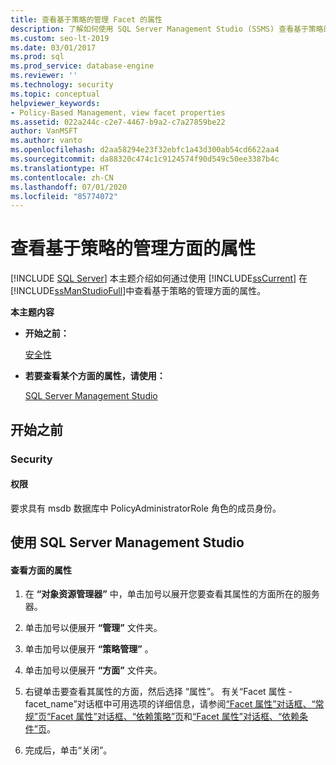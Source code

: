 ```yaml
---
title: 查看基于策略的管理 Facet 的属性
description: 了解如何使用 SQL Server Management Studio (SSMS) 查看基于策略的管理 Facet 的属性。
ms.custom: seo-lt-2019
ms.date: 03/01/2017
ms.prod: sql
ms.prod_service: database-engine
ms.reviewer: ''
ms.technology: security
ms.topic: conceptual
helpviewer_keywords:
- Policy-Based Management, view facet properties
ms.assetid: 022a244c-c2e7-4467-b9a2-c7a27859be22
author: VanMSFT
ms.author: vanto
ms.openlocfilehash: d2aa58294e23f32ebfc1a43d300ab54cd6622aa4
ms.sourcegitcommit: da88320c474c1c9124574f90d549c50ee3387b4c
ms.translationtype: HT
ms.contentlocale: zh-CN
ms.lasthandoff: 07/01/2020
ms.locfileid: "85774072"
---
```

# <a name="view-the-properties-of-a-policy-based-management-facet"></a>查看基于策略的管理方面的属性
 [!INCLUDE [SQL Server](../../includes/applies-to-version/sqlserver.md)]
  本主题介绍如何通过使用 [!INCLUDE[ssCurrent](../../includes/sscurrent-md.md)] 在 [!INCLUDE[ssManStudioFull](../../includes/ssmanstudiofull-md.md)]中查看基于策略的管理方面的属性。  
  
 **本主题内容**  
  
-   **开始之前：**  
  
     [安全性](#Security)  
  
-   **若要查看某个方面的属性，请使用：**  
  
     [SQL Server Management Studio](#SSMSProcedure)  
  
##  <a name="before-you-begin"></a><a name="BeforeYouBegin"></a> 开始之前  
  
###  <a name="security"></a><a name="Security"></a> Security  
  
####  <a name="permissions"></a><a name="Permissions"></a> 权限  
 要求具有 msdb 数据库中 PolicyAdministratorRole 角色的成员身份。  
  
##  <a name="using-sql-server-management-studio"></a><a name="SSMSProcedure"></a> 使用 SQL Server Management Studio  
  
#### <a name="to-view-the-properties-of-a-facet"></a>查看方面的属性  
  
1.  在 **“对象资源管理器”** 中，单击加号以展开您要查看其属性的方面所在的服务器。  
  
2.  单击加号以便展开 **“管理”** 文件夹。  
  
3.  单击加号以便展开 **“策略管理”** 。  
  
4.  单击加号以便展开 **“方面”** 文件夹。  
  
5.  右键单击要查看其属性的方面，然后选择  “属性”。 有关“Facet 属性 -facet_name”对话框中可用选项的详细信息，请参阅[“Facet 属性”对话框、“常规”页](../../relational-databases/policy-based-management/facet-properties-dialog-box-general-page.md)[“Facet 属性”对话框、“依赖策略”页](../../relational-databases/policy-based-management/facet-properties-dialog-box-dependent-policies-page.md)和[“Facet 属性”对话框、“依赖条件”页](../../relational-databases/policy-based-management/facet-properties-dialog-box-dependent-conditions-page.md)。  
  
6.   完成后，单击“关闭”。  

